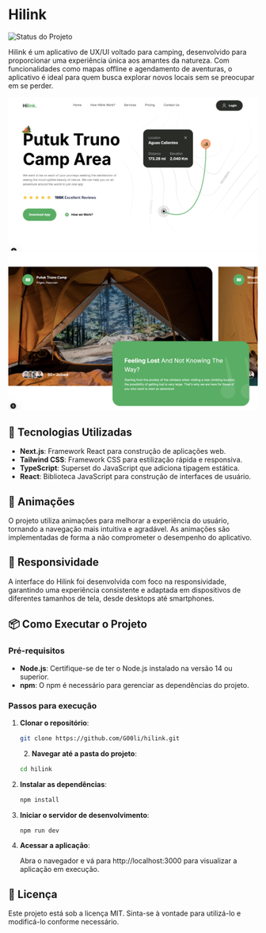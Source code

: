 # Hilink

![Status do Projeto](https://img.shields.io/badge/Status-Completo-blue)

Hilink é um aplicativo de UX/UI voltado para camping, desenvolvido para proporcionar uma experiência única aos amantes da natureza. Com funcionalidades como mapas offline e agendamento de aventuras, o aplicativo é ideal para quem busca explorar novos locais sem se preocupar em se perder.

![Hilink Page](./images/Hilink_1.png)
![Hilink Views](./images/Hilink_2.png)

## 🚀 Tecnologias Utilizadas

- **Next.js**: Framework React para construção de aplicações web.
- **Tailwind CSS**: Framework CSS para estilização rápida e responsiva.
- **TypeScript**: Superset do JavaScript que adiciona tipagem estática.
- **React**: Biblioteca JavaScript para construção de interfaces de usuário.

## 🎨 Animações

O projeto utiliza animações para melhorar a experiência do usuário, tornando a navegação mais intuitiva e agradável. As animações são implementadas de forma a não comprometer o desempenho do aplicativo.

## 📱 Responsividade

A interface do Hilink foi desenvolvida com foco na responsividade, garantindo uma experiência consistente e adaptada em dispositivos de diferentes tamanhos de tela, desde desktops até smartphones.

## 📦 Como Executar o Projeto

### Pré-requisitos

- **Node.js**: Certifique-se de ter o Node.js instalado na versão 14 ou superior.
- **npm**: O npm é necessário para gerenciar as dependências do projeto.

### Passos para execução

1. **Clonar o repositório**:

   ```bash
   git clone https://github.com/G00li/hilink.git
    ```

    2. **Navegar até a pasta do projeto**:
    ```bash
    cd hilink
    ```

3. **Instalar as dependências**:
    ```bash
    npm install
    ```
4. **Iniciar o servidor de desenvolvimento**:
    ```bash
    npm run dev
    ```

5. **Acessar a aplicação**:
    
    Abra o navegador e vá para http://localhost:3000 para visualizar a aplicação em execução.

## 📄 Licença
Este projeto está sob a licença MIT.
Sinta-se à vontade para utilizá-lo e modificá-lo conforme necessário.